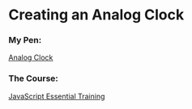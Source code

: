 # **Creating an Analog Clock**

### My Pen:
[Analog Clock](https://codepen.io/mohammedbasha9191/pen/dgoYjZ)

### The Course:
[JavaScript Essential Training](https://www.lynda.com/JavaScript-tutorials/Create-analog-clock-Project-breakdown/574716/612060-4.html)